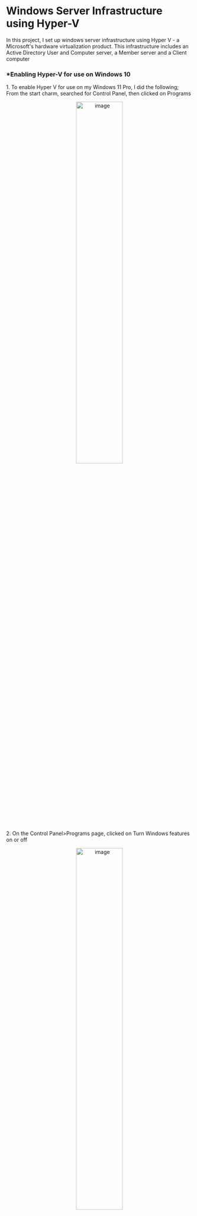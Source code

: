 <h1>Windows Server Infrastructure using Hyper-V</h1>
<p>In this project, I set up windows server infrastructure using Hyper V - a Microsoft's hardware virtualization product. This infrastructure includes an Active Directory User and Computer server, a Member server and a Client computer</p>
<h3>*Enabling Hyper-V for use on Windows 10 </h3>
<p>1. To enable Hyper V for use on my Windows 11 Pro, I did the following; From the start charm, searched for Control Panel, then clicked on Programs </p>
<p align="center"><img src="https://i.imgur.com/MsLlk8T.png" height="50%" width="50%" alt="image"/>

<p>2. On the Control Panel>Programs page, clicked on Turn Windows features on or off </p>
<p align="center"><img src="https://i.imgur.com/Q3PEBRk.png" height="50%" width="50%" alt="image"/>

<p>3. From the Turn windows features on or off page, selected Hyper V, then clicked OK</p>
<p align="center"><img src="https://i.imgur.com/aAcbc3V.png" height="50%" width="50%" alt="image"/>

<p>4. After the request changes have been completed, you are asked to restart your computer.</p>
<p align="center"><img src="https://i.imgur.com/fEPs1tY.png" height="50%" width="50%" alt="image"/>

<br>
<br>

<h3>*Installing and preparing Windows Servers and Windows 10 in Hyper-V.</h3>
<p><b>Windows Server with Active Directory Domain Services (ADDS)</b></p>
<p>1. To install Windows Server 2019(ADDS) on Hyper V; from the Hyper V manager, right click on the Computer name, go to New, then Virtual Machine</p>
<p align="center"><img src="https://i.imgur.com/QGOINFy.png" height="50%" width="50%" alt="image"/>

<p>2. On the Before you begin page, click NEXT</p>
<p align="center"><img src="https://i.imgur.com/1X44jd3.png" height="50%" width="50%" alt="image"/>

<p>3. On the Specify Name and Location page, type in a descriptive name(ADDS), then click NEXT</p>
<p align="center"><img src="https://i.imgur.com/CYgWw1e.png" height="50%" width="50%" alt="image"/>

<p>4. On the Specify Generation select Generation 2(more features) and click NEXT</p>
<p align="center"><img src="https://i.imgur.com/jjYjvtu.png" height="50%" width="50%" alt="image"/>

<p>5. On the Assign memory, leave it at default and uncheck the Use Dynamic Memory for this Virtual Ma-chine(this prevent guest virtual machine memory flexibility)</p>
<p align="center"><img src="https://i.imgur.com/QTKtNmk.png" height="50%" width="50%" alt="image"/>

<p>6. On the Configure Networking, switch to Default Switch and click NEXT</p>
<p align="center"><img src="https://i.imgur.com/nVzXB1j.png" height="50%" width="50%" alt="image"/>

<p>7. On the Connect Virtual Hard Disk page, input 30 GB instead of 127 GB, then click NEXT</p>
<p align="center"><img src="https://i.imgur.com/ta9EHCO.png" height="50%" width="50%" alt="image"/>

<p>8. On the Installation Options page, select Install an Operating system from a bootable image file, then browse and select the ISO image file where it is located on your computer, then click NEXT</p>
<p align="center"><img src="https://i.imgur.com/VqR9RjM.png" height="50%" width="50%" alt="image"/>

<p>9. On the Completing the new virtual machine wizard page, click FINISH</p>
<p align="center"><img src="https://i.imgur.com/beEcTFU.png" height="50%" width="50%" alt="image"/>

<BR>

<h3>Configuration</h3>
<p>1. While on the Hyper V Manager, right click on the server(ADDS) installed and click Start. After it started, double click on it to open</p>
<p align="center"><img src="https://i.imgur.com/HHdlLFJ.png" height="50%" width="50%" alt="image"/>

<p>2. Windows Setup opens up, click NEXT</p>
<p align="center"><img src="https://i.imgur.com/hVwZvvV.png" height="50%" width="50%" alt="image"/>

<p>3. On the next page, click INSTALL NOW</p>
<p align="center"><img src="https://i.imgur.com/RLY5EVf.png" height="50%" width="50%" alt="image"/>

<p>4. On the Select the Operating system you want to install page, selected Datacenter Evaluation(Desktop Experience) and click NEXT</p>
<p align="center"><img src="https://i.imgur.com/OjYk4zz.png" height="50%" width="50%" alt="image"/>

<p>5. On the Applicable notices and license terms page, check the “I accept the license terms” box, then click NEXT</p>
<p align="center"><img src="https://i.imgur.com/xqb1PE5.png" height="50%" width="50%" alt="image"/>

<p>6. On the Which type of installation do you want page, select “Custom: Install Windows only(advanced)”</p>
<p align="center"><img src="https://i.imgur.com/xRMTWQ3.png" height="50%" width="50%" alt="image"/>

<p>7. Next page shows the status of Installing windows</p>
<p align="center"><img src="https://i.imgur.com/YXsfTow.png" height="50%" width="50%" alt="image"/>

<p>8. After the installation, Administrator Password is required</p>
<p align="center"><img src="https://i.imgur.com/ZdVr8eO.png" height="50%" width="50%" alt="image"/>

<p>9. Next, you are asked to select a screen size, then connect</p>
<p align="center"><img src="https://i.imgur.com/9z9dXDi.png" height="50%" width="50%" alt="image"/>

<p>10. Then you asked to type in the Administrator’s password to log in</p>
<p align="center"><img src="https://i.imgur.com/anUzvp3.png" height="50%" width="50%" alt="image"/>

<br>

<h3>To rename the Computer</h3>
<p>1. Click on File and Folder, right click on this PC and click on Properties. This opens Control panel>system and security>system page. There, click on Advanced system settings. On the system properties’ page, select on the Computer name tab, then click Change. On the computer name/domain changes page, type in the Computer name and click OK</p>
<p align="center"><img src="https://i.imgur.com/jrc4HTn.png" height="50%" width="50%" alt="image"/>

<p>2. You are required to restart the computer to apply these changes, click OK</p>
<p align="center"><img src="https://i.imgur.com/sRE4rEx.png" height="50%" width="50%" alt="image"/>

<p>3. Click Restart Now</p>
<p align="center"><img src="https://i.imgur.com/rf7nBuS.png" height="50%" width="50%" alt="image"/>

<br>

<h3>To assign a unique IP address to the Windows 2019 Server(ADDS)</h3>
<p>1. Go to Network & Sharing Center on your computer. Then Ethernet. On the Ethernet status’ page, click on Properties, On the Ethernet Properties page, double click on Internet Protocol Version 4(TCP/IPv4) , select "Use the following IP address" and type in the IP Address, also select Use the following DNS server addresses and type it in.</p>
<p align="center"><img src="https://i.imgur.com/hAHrngI.png" height="50%" width="50%" alt="image"/>

<br>

<h3>Windows Server(MS1)</h3>
<p> Installed Windows server(MS1) following the same steps above used for installing ADDS.</p>
<p align="center"><img src="https://i.imgur.com/BNgaAy0.png" height="50%" width="50%" alt="image"/>

<p>Also configured MS1 the same way i configured ADDS Server. Then input the administrator's password to login</p>
<p align="center"><img src="https://i.imgur.com/dJqUpug.png" height="50%" width="50%" alt="image"/>

<h3>To Assign a unique IP to MS1</h3>
<p>Go to Network & Sharing Center on your computer, Then Ethernet. On the Ethernet status’ page, click on Properties, On the Ethernet Properties page, double click on Internet Protocol Version 4(TCP/IPv4) , select "Use the following IP address" and type in the IP Address, also select Use the following DNS server addresses and type it in.</p>
<p align="center"><img src="https://i.imgur.com/klknNBe.png" height="50%" width="50%" alt="image"/>

<h3>To rename the Windows Server 2019 as Member Server(MS1) and Join to ADDS</h3>
<p>1. Click on File and Folder, right click on this PC and click on Properties. This opens Control panel>system and security>system page. There, click on Advanced system settings. On the system properties’ page, select on the Computer name tab, then click Change. On the computer name/domain changes page, type in the Computer name and click and on the member of, input the domain name and click OK</p>
<p align="center"><img src="https://i.imgur.com/EsF3pDr.png" height="50%" width="50%" alt="image"/>

<p>2. You are required to type in the Administrator password, then click OK</p>
<p align="center"><img src="https://i.imgur.com/2eTDHKF.png" height="50%" width="50%" alt="image"/>

<p>3. You are greeted with the Welcome to the domain, just click OK</p>
<p align="center"><img src="https://i.imgur.com/1622CJi.png" height="50%" width="50%" alt="image"/>

<p>4. Then you are required to restart the computer to apply the changes</p>
<p align="center"><img src="https://i.imgur.com/s1DAXb4.png" height="50%" width="50%" alt="image"/>

<br>

<h3>Installing Windows 10</h3>
<p> Installed Windows 10 following almost the same steps above used for installing ADDS and MS1.</p>
<p align="center"><img src="https://i.imgur.com/rDDajgA.png" height="50%" width="50%" alt="image"/>

<p>Also configured Windows 10 the same way i configured ADDS Server. Few differences are the Activate Windows page, clicked on "I don't have a product key", On the Select the operating system you want to install, chose Windows 10 pro. After the installation is completed, you are presented with series of setup options to choose e.g Region, Keyboard layout, account setup and pin</p>
<p align="center"><img src="https://i.imgur.com/ahAHiZS.png" height="50%" width="50%" alt="image"/>

<br>

